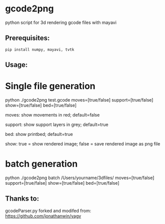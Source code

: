# gcode2png


python script for 3d rendering gcode files with mayavi

## Prerequisites:
	pip install numpy, mayavi, tvtk

## Usage:

# Single file generation
python ./gcode2png test.gcode moves=[true/false] support=[true/false] show=[true/false] bed=[true/false]

moves: show movements in red; default=false


support: show support layers in grey; default=true


bed: show printbed; default=true


show: true = show rendered image; false = save rendered image as png file


# batch generation

python ./gcode2png batch /Users/yourname/3dfiles/ moves=[true/false] support=[true/false] show=[true/false] bed=[true/false]


## Thanks to:
gcodeParser.py forked and modifed from: https://github.com/jonathanwin/yagv